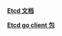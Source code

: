 

**[Etcd 文档](https://etcd.io/docs/v3.4.0/integrations/)**

**[Etcd go client 包](https://github.com/etcd-io/etcd/blob/master/clientv3/README.md)**

